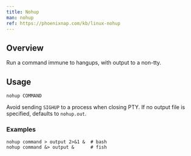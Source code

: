 ```yaml
---
title: Nohup
man: nohup
ref: https://phoenixnap.com/kb/linux-nohup
---
```


## Overview

Run a command immune to hangups, with output to a non-tty.

## Usage

```shell
nohup COMMAND
```

Avoid sending `SIGHUP` to a process when closing PTY.
If no output file is specified, defaults to `nohup.out`.

### Examples

```shell
nohup command > output 2>&1 &  # bash
nohup command &> output &      # fish
```
